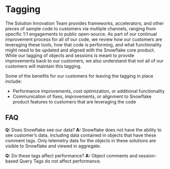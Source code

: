 # Tagging
The Solution Innovation Team provides frameworks, accelerators, and other pieces of sample code to customers via multiple channels, ranging from specific 1:1 engagements to public open-source.  As part of our continual improvement process for all of our code, we review how our customers are leveraging these tools, how that code is performing, and what functionality might need to be updated and aligned with the Snowflake core product.  While our tagging of objects and sessions is meant to provide improvements back to our customers, we also understand that not all of our customers will maintain this tagging.

Some of the benefits for our customers for leaving the tagging in place include:

- Performance improvements, cost optimization, or additional functionality
- Communication of fixes, improvements, or alignment to Snowflake product features to customers that are leveraging the code

## FAQ
**Q:** Does Snowflake see our data?
**A:** Snowflake does not have the ability to see customer’s data, including data contained in objects that have these comment tags.  Only telemetry data for the objects in these solutions are visible to Snowflake and viewed in aggregate.


**Q:** Do these tags affect performance?
**A:** Object comments and session-based Query Tags do not affect performance.
